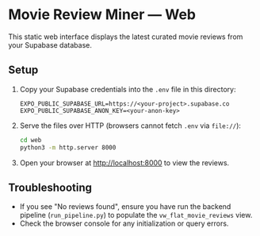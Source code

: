 # Movie Review Miner — Web

This static web interface displays the latest curated movie reviews from your Supabase database.

## Setup

1. Copy your Supabase credentials into the `.env` file in this directory:
   ```
   EXPO_PUBLIC_SUPABASE_URL=https://<your-project>.supabase.co
   EXPO_PUBLIC_SUPABASE_ANON_KEY=<your-anon-key>
   ```

2. Serve the files over HTTP (browsers cannot fetch `.env` via `file://`):
   ```bash
   cd web
   python3 -m http.server 8000
   ```

3. Open your browser at <http://localhost:8000> to view the reviews.

## Troubleshooting
- If you see "No reviews found", ensure you have run the backend pipeline (`run_pipeline.py`) to populate the `vw_flat_movie_reviews` view.
- Check the browser console for any initialization or query errors.
